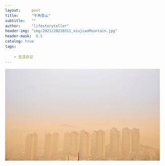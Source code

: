 ```yaml
---
layout:     post
title:      "牛角登山"
subtitle:   ""
author:     "lifestoryteller"
header-img: "img/2021/20210311_niujiaoMountain.jpg"
header-mask:  0.5
catalog: true
tags:

    - 生活日记
---
```


<p align="left">
  <img height="300" src="https://github.com/lifestoryteller/lifestoryteller.github.io/blob/master/img/2021/20210311_niujiaoMountain.jpg">
</p>
